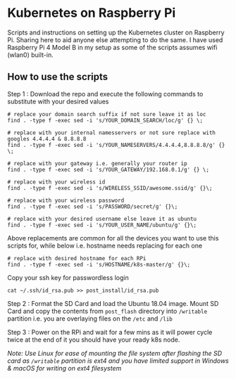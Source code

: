 # Kubernetes on Raspberry Pi

Scripts and instructions on setting up the Kubernetes cluster on Raspberry Pi. Sharing here to aid anyone else attempting to do the same. I have used Raspberry Pi 4 Model B in my setup as some of the scripts assumes wifi (wlan0) built-in.

## How to use the scripts

Step 1 : Download the repo and execute the following commands to substitute with your desired values

    # replace your domain search suffix if not sure leave it as loc
    find . -type f -exec sed -i 's/YOUR_DOMAIN_SEARCH/loc/g' {} \;

    # replace with your internal namesservers or not sure replace with googles 4.4.4.4 & 8.8.8.8 
    find . -type f -exec sed -i 's/YOUR_NAMESERVERS/4.4.4.4,8.8.8.8/g' {} \;

    # replace with your gateway i.e. generally your router ip
    find . -type f -exec sed -i 's/YOUR_GATEWAY/192.168.0.1/g' {} \;

    # replace with your wireless id
    find . -type f -exec sed -i 's/WIRELESS_SSID/awesome.ssid/g' {}\;

    # replace with your wireless password
    find . -type f -exec sed -i 's/PASSWORD/secret/g' {}\;

    # replace with your desired username else leave it as ubuntu
    find . -type f -exec sed -i 's/YOUR_USER_NAME/ubuntu/g' {}\;

Above replacements are common for all the devices you want to use this scripts for, while below i.e. hostname needs replacing for each one

    # replace with desired hostname for each RPi
    find . -type f -exec sed -i 's/HOSTNAME/k8s-master/g' {}\;

Copy your ssh key for passwordless login 

    cat ~/.ssh/id_rsa.pub >> post_install/id_rsa.pub

Step 2 : Format the SD Card and load the Ubuntu 18.04 image. Mount SD Card and copy the contents from `post_flash` directory into `/writable` partition i.e. you are overlaying files on the `/etc` and `/lib` 

Step 3 : Power on the RPi and wait for a few mins as it will power cycle twice at the end of it you should have your ready k8s node.

_Note: Use Linux for ease of mounting the file system after flashing the SD card as `/writable` partition is ext4 and you have limited support in Windows & macOS for writing on ext4 filesystem_ 